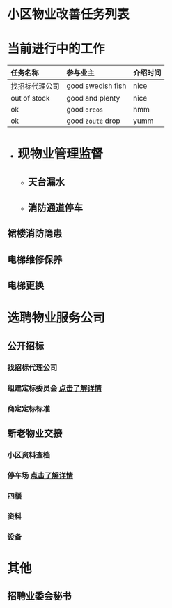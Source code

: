 # 小区物业改善任务列表


# 当前进行中的工作

| 任务名称        | 参与业主         | 介绍时间 |
|:-------------|:------------------|:------|
| 找招标代理公司| good swedish fish | nice  |
| out of stock | good and plenty   | nice  |
| ok           | good `oreos`      | hmm   |
| ok           | good `zoute` drop | yumm  |


- # 现物业管理监督

  - ## 天台漏水

  - ## 消防通道停车

## 裙楼消防隐患

## 电梯维修保养

## 

## 电梯更换


# 选聘物业服务公司

## 公开招标

### 找招标代理公司

### 组建定标委员会 [点击了解详情](./dingbiaoweiyuanhui.html)

### 商定定标标准

## 新老物业交接

### 小区资料查档

### 停车场 [点击了解详情](./carpark-benifit.html)

### 四楼

### 资料

### 设备

## 




# 其他

## 招聘业委会秘书
